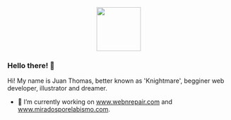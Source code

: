 <div id="header" align="center">
  <img src="[https://media.giphy.com/media/M9gbBd9nbDrOTu1Mqx/giphy.gif](https://drive.google.com/drive/u/0/folders/1jcmn1o0nSqeENv6NNQngXIT0HfpL_MHS)" width="100"/>
</div>

### Hello there! 👋

Hi! My name is Juan Thomas, better known as 'Knightmare', begginer web developer, illustrator and dreamer.

- 🔭 I’m currently working on www.webnrepair.com and www.miradosporelabismo.com.

